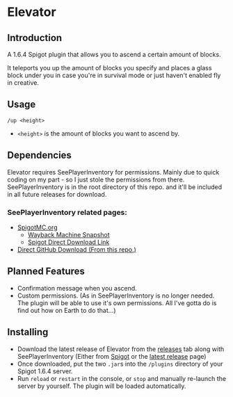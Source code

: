 # Elevator
## Introduction
A 1.6.4 Spigot plugin that allows you to ascend a certain amount of blocks.

It teleports you up the amount of blocks you specify and places a glass block under you in case you're in survival mode or just haven't enabled fly in creative.

## Usage
```
/up <height>
```
* `<height>` is the amount of blocks you want to ascend by.
 
## Dependencies
Elevator requires SeePlayerInventory for permissions. Mainly due to quick coding on my part - so I just stole the permissions from there. SeePlayerInventory is in the root directory of this repo. and it'll be included in all future releases for download.
 
### SeePlayerInventory related pages:
* [SpigotMC.org](https://www.spigotmc.org/resources/seeplayerinventory.11913/)
    * [Wayback Machine Snapshot](http://web.archive.org/web/20190128163728/https://www.spigotmc.org/resources/seeplayerinventory.11913/)
    * [Spigot Direct Download Link](https://www.spigotmc.org/resources/seeplayerinventory.11913/download?version=43331)
* [Direct GitHub Download (From this repo.)](https://raw.githubusercontent.com/Toydotgame/Elevator/master/SeePlayerInventory.jar)

## Planned Features
* Confirmation message when you ascend.
* Custom permissions. (As in SeePlayerInventory is no longer needed. The plugin will be able to use it's own permissions. All I've gotta do is find out how on Earth to do that...)

## Installing
* Download the latest release of Elevator from the [releases](https://github.com/Toydotgame/elevator/releases) tab along with SeePlayerInventory (Either from [Spigot](https://www.spigotmc.org/resources/seeplayerinventory.11913/download?version=43331) or the [latest release](https://github.com/Toydotgame/elevator/releases) page)
* Once downloaded, put the two `.jar`s into the `/plugins` directory of your Spigot 1.6.4 server.
* Run `reload` or `restart` in the console, or `stop` and manually re-launch the server by yourself. The plugin will be loaded automatically.
